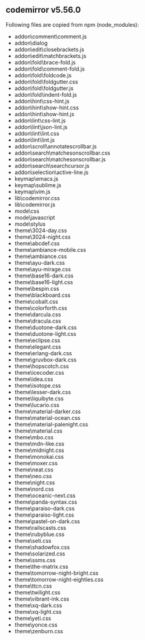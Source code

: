 ## codemirror v5.56.0

Following files are copied from npm (node_modules):

* addon\comment\comment.js
* addon\dialog
* addon\edit\closebrackets.js
* addon\edit\matchbrackets.js
* addon\fold\brace-fold.js
* addon\fold\comment-fold.js
* addon\fold\foldcode.js
* addon\fold\foldgutter.css
* addon\fold\foldgutter.js
* addon\fold\indent-fold.js
* addon\hint\css-hint.js
* addon\hint\show-hint.css
* addon\hint\show-hint.js
* addon\lint\css-lint.js
* addon\lint\json-lint.js
* addon\lint\lint.css
* addon\lint\lint.js
* addon\scroll\annotatescrollbar.js
* addon\search\matchesonscrollbar.css
* addon\search\matchesonscrollbar.js
* addon\search\searchcursor.js
* addon\selection\active-line.js
* keymap\emacs.js
* keymap\sublime.js
* keymap\vim.js
* lib\codemirror.css
* lib\codemirror.js
* mode\css
* mode\javascript
* mode\stylus
* theme\3024-day.css
* theme\3024-night.css
* theme\abcdef.css
* theme\ambiance-mobile.css
* theme\ambiance.css
* theme\ayu-dark.css
* theme\ayu-mirage.css
* theme\base16-dark.css
* theme\base16-light.css
* theme\bespin.css
* theme\blackboard.css
* theme\cobalt.css
* theme\colorforth.css
* theme\darcula.css
* theme\dracula.css
* theme\duotone-dark.css
* theme\duotone-light.css
* theme\eclipse.css
* theme\elegant.css
* theme\erlang-dark.css
* theme\gruvbox-dark.css
* theme\hopscotch.css
* theme\icecoder.css
* theme\idea.css
* theme\isotope.css
* theme\lesser-dark.css
* theme\liquibyte.css
* theme\lucario.css
* theme\material-darker.css
* theme\material-ocean.css
* theme\material-palenight.css
* theme\material.css
* theme\mbo.css
* theme\mdn-like.css
* theme\midnight.css
* theme\monokai.css
* theme\moxer.css
* theme\neat.css
* theme\neo.css
* theme\night.css
* theme\nord.css
* theme\oceanic-next.css
* theme\panda-syntax.css
* theme\paraiso-dark.css
* theme\paraiso-light.css
* theme\pastel-on-dark.css
* theme\railscasts.css
* theme\rubyblue.css
* theme\seti.css
* theme\shadowfox.css
* theme\solarized.css
* theme\ssms.css
* theme\the-matrix.css
* theme\tomorrow-night-bright.css
* theme\tomorrow-night-eighties.css
* theme\ttcn.css
* theme\twilight.css
* theme\vibrant-ink.css
* theme\xq-dark.css
* theme\xq-light.css
* theme\yeti.css
* theme\yonce.css
* theme\zenburn.css
